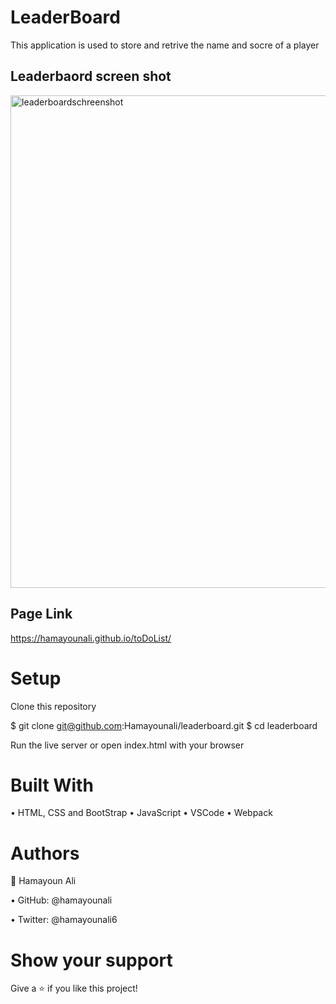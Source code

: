 # LeaderBoard
This application is used to store and retrive the name and socre of a player 

## Leaderbaord screen shot
<img width="788" alt="leaderboardschreenshot" src="https://user-images.githubusercontent.com/22744775/181681593-1bbcebfc-b6ee-454d-b0e3-5bf4dc327b9b.PNG">

## Page Link 
https://hamayounali.github.io/toDoList/

# Setup
Clone this repository

$ git clone git@github.com:Hamayounali/leaderboard.git
$ cd leaderboard

Run the live server or open index.html with your browser

# Built With

• HTML, CSS and BootStrap
• JavaScript
• VSCode
• Webpack


# Authors
👤 Hamayoun Ali

• GitHub: @hamayounali

• Twitter: @hamayounali6


# Show your support
Give a ⭐️ if you like this project!
